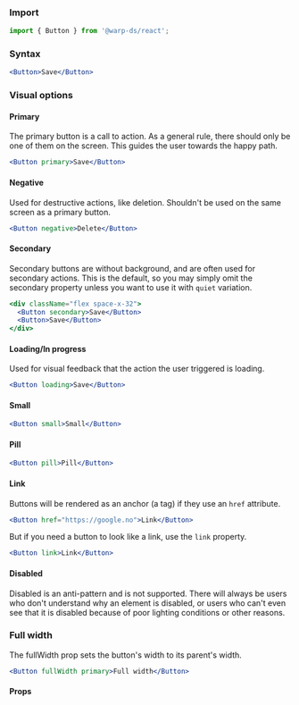 ### Import

```js
import { Button } from '@warp-ds/react';
```

### Syntax

```jsx example
<Button>Save</Button>
```

### Visual options

#### Primary

The primary button is a call to action. As a general rule, there should only be
one of them on the screen. This guides the user towards the happy path.

```jsx example
<Button primary>Save</Button>
```

#### Negative

Used for destructive actions, like deletion. Shouldn't be used on the same
screen as a primary button.

```jsx example
<Button negative>Delete</Button>
```

#### Secondary

Secondary buttons are without background, and are often used for secondary actions.
This is the default, so you may simply omit the secondary property unless you want to use it with `quiet` variation.

```jsx example
<div className="flex space-x-32">
  <Button secondary>Save</Button>
  <Button>Save</Button>
</div>
```

#### Loading/In progress

Used for visual feedback that the action the user triggered is loading.

```jsx example
<Button loading>Save</Button>
```

#### Small

```jsx example
<Button small>Small</Button>
```

#### Pill

```jsx example
<Button pill>Pill</Button>
```

#### Link

Buttons will be rendered as an anchor (a tag) if they use an `href` attribute.

```jsx example
<Button href="https://google.no">Link</Button>
```

But if you need a button to look like a link, use the `link` property.

```jsx example
<Button link>Link</Button>
```

#### Disabled

Disabled is an anti-pattern and is not supported. There will always be users who
don't understand why an element is disabled, or users who can't even see that it
is disabled because of poor lighting conditions or other reasons.

### Full width

The fullWidth prop sets the button's width to its parent's width. 

```jsx example
<Button fullWidth primary>Full width</Button>
```

#### Props

<api-table type=react component="Button" />
